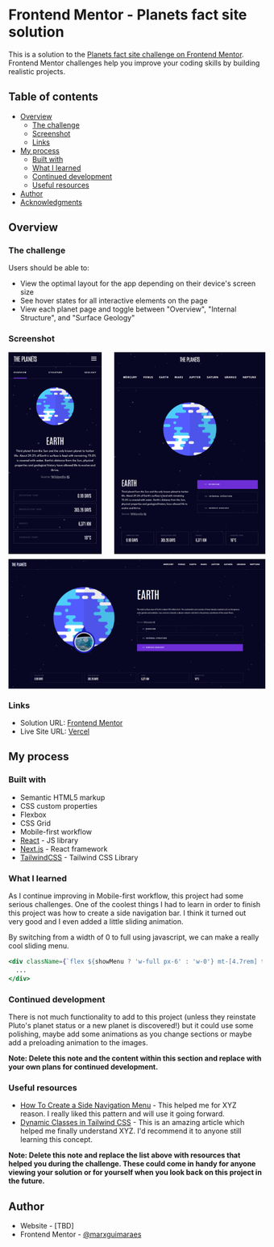 # Frontend Mentor - Planets fact site solution

This is a solution to the [Planets fact site challenge on Frontend Mentor](https://www.frontendmentor.io/challenges/planets-fact-site-gazqN8w_f). Frontend Mentor challenges help you improve your coding skills by building realistic projects. 

## Table of contents

- [Overview](#overview)
  - [The challenge](#the-challenge)
  - [Screenshot](#screenshot)
  - [Links](#links)
- [My process](#my-process)
  - [Built with](#built-with)
  - [What I learned](#what-i-learned)
  - [Continued development](#continued-development)
  - [Useful resources](#useful-resources)
- [Author](#author)
- [Acknowledgments](#acknowledgments)

## Overview

### The challenge

Users should be able to:

- View the optimal layout for the app depending on their device's screen size
- See hover states for all interactive elements on the page
- View each planet page and toggle between "Overview", "Internal Structure", and "Surface Geology"

### Screenshot

<p style="display: grid; grid-template-columns: 200px 400px; grid-gap: 10px">
  <img src='screenshots/mobile.png' alt='Desktop screenshot' height=400>
  <img src='screenshots/tablet.png' alt='Desktop screenshot' height=400>
  <img src='screenshots/desktop.png' alt='Desktop screenshot' width=510 style="grid-area: 2 / 1 / span 1 / span 2">
</p>

### Links

- Solution URL: [Frontend Mentor](https://www.frontendmentor.io/solutions/responsive-planet-facts-website-sc5XsIcZ0D)
- Live Site URL: [Vercel](https://planets-fact-site-beta.vercel.app/)

## My process

### Built with

- Semantic HTML5 markup
- CSS custom properties
- Flexbox
- CSS Grid
- Mobile-first workflow
- [React](https://reactjs.org/) - JS library
- [Next.js](https://nextjs.org/) - React framework
- [TailwindCSS](tailwindcss.com/) - Tailwind CSS Library

### What I learned

As I continue improving in Mobile-first workflow, this project had some serious challenges. One of the coolest things I had to learn in order to finish this project was how to create a side navigation bar. I think it turned out very good and I even added a little sliding animation.

By switching from a width of 0 to full using javascript, we can make a really cool sliding menu.

```jsx
<div className={`flex ${showMenu ? 'w-full px-6' : 'w-0'} mt-[4.7rem] transition-[width] overflow-x-hidden ease-linear duration-200 fixed ...`}>
  ...
</div>
```

### Continued development

There is not much functionality to add to this project (unless they reinstate Pluto's planet status or a new planet is discovered!) but it could use some polishing, maybe add some animations as you change sections or maybe add a preloading animation to the images.

**Note: Delete this note and the content within this section and replace with your own plans for continued development.**

### Useful resources

- [How To Create a Side Navigation Menu](https://www.w3schools.com/howto/howto_js_sidenav.asp) - This helped me for XYZ reason. I really liked this pattern and will use it going forward.
- [Dynamic Classes in Tailwind CSS](https://www.codeconcisely.com/posts/tailwind-css-dynamic-class/) - This is an amazing article which helped me finally understand XYZ. I'd recommend it to anyone still learning this concept.

**Note: Delete this note and replace the list above with resources that helped you during the challenge. These could come in handy for anyone viewing your solution or for yourself when you look back on this project in the future.**

## Author

- Website - [TBD]
- Frontend Mentor - [@marxguimaraes](https://www.frontendmentor.io/profile/marxguimaraes)
